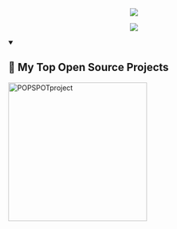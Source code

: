 <div align="center">
  <!--헤더-->
  <img src="https://capsule-render.vercel.app/api?type=venom&color=0:FF69B4,100:FA7000&height=300&section=header&text=Hellow%20SEOJIN%20World!&animation=twinkling&fontSize=70&stroke=FA7000" />
</div>

<p align="center">
  <!--헤더설명-->
  <a href="https://github.com/seo7van">
    <img src="https://readme-typing-svg.demolab.com/?lines=Full-stack%20web%20and%20app%20developer;&font=Fira%20Code&center=true&width=440&height=45&color=FA7000&vCenter=true&pause=1000&size=22" />
  </a>
</p>

<details open> 
  <!-- 탑프로젝트소개 -->
  <summary><h2>📘 My Top Open Source Projects</h2></summary>
  <p align="left">
    <a href="https://github.com/seo7van/12.POPSPOTproject">
      <img width="278" src="https://denvercoder1-github-readme-stats.vercel.app/api/pin/?username=DenverCoder1&POPSPOTproject&theme=react&bg_color=1F222E&title_color=F85D7F&hide_border=true&icon_color=F8D866&show_icons=false" alt="POPSPOTproject">
    </a>


</details>
